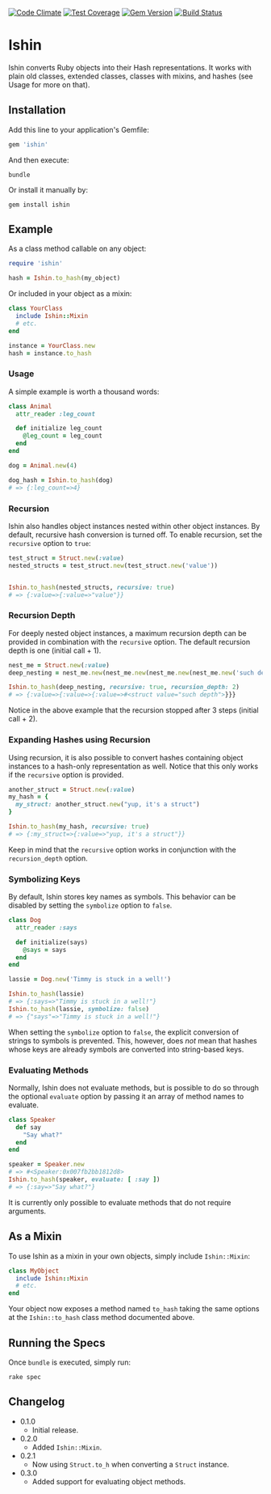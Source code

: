 [![Code Climate](https://codeclimate.com/github/EddyLuten/ishin/badges/gpa.svg)](https://codeclimate.com/github/EddyLuten/ishin)
[![Test Coverage](https://codeclimate.com/github/EddyLuten/ishin/badges/coverage.svg)](https://codeclimate.com/github/EddyLuten/ishin)
[![Gem Version](https://img.shields.io/gem/v/ishin.svg)](https://rubygems.org/gems/ishin)
[![Build Status](https://travis-ci.org/EddyLuten/ishin.svg?branch=master)](https://travis-ci.org/EddyLuten/ishin)

# Ishin

Ishin converts Ruby objects into their Hash representations. It works with plain old classes, extended classes, classes with mixins, and hashes (see Usage for more on that).

## Installation

Add this line to your application's Gemfile:

```ruby
gem 'ishin'
```

And then execute:

    bundle

Or install it manually by:

    gem install ishin

## Example

As a class method callable on any object:

```ruby
require 'ishin'

hash = Ishin.to_hash(my_object)
```

Or included in your object as a mixin:

```ruby
class YourClass
  include Ishin::Mixin
  # etc.
end

instance = YourClass.new
hash = instance.to_hash
```

### Usage

A simple example is worth a thousand words:

```ruby
class Animal
  attr_reader :leg_count

  def initialize leg_count
    @leg_count = leg_count
  end
end

dog = Animal.new(4)

dog_hash = Ishin.to_hash(dog)
# => {:leg_count=>4}
```

### Recursion

Ishin also handles object instances nested within other object instances. By default, recursive hash conversion is turned off. To enable recursion, set the `recursive` option to `true`:

```ruby
test_struct = Struct.new(:value)
nested_structs = test_struct.new(test_struct.new('value'))


Ishin.to_hash(nested_structs, recursive: true)
# => {:value=>{:value=>"value"}}
```

### Recursion Depth

For deeply nested object instances, a maximum recursion depth can be provided in combination with the `recursive` option. The default recursion depth is one (initial call + 1).

```ruby
nest_me = Struct.new(:value)
deep_nesting = nest_me.new(nest_me.new(nest_me.new(nest_me.new('such depth'))))

Ishin.to_hash(deep_nesting, recursive: true, recursion_depth: 2)
# => {:value=>{:value=>{:value=>#<struct value="such depth">}}}
```

Notice in the above example that the recursion stopped after 3 steps (initial call + 2).

### Expanding Hashes using Recursion

Using recursion, it is also possible to convert hashes containing object instances to a hash-only representation as well. Notice that this only works if the `recursive` option is provided.

```ruby
another_struct = Struct.new(:value)
my_hash = {
  my_struct: another_struct.new("yup, it's a struct")
}

Ishin.to_hash(my_hash, recursive: true)
# => {:my_struct=>{:value=>"yup, it's a struct"}}
```

Keep in mind that the `recursive` option works in conjunction with the `recursion_depth` option.

### Symbolizing Keys

By default, Ishin stores key names as symbols. This behavior can be disabled by setting the `symbolize` option to `false`.

```ruby
class Dog
  attr_reader :says

  def initialize(says)
    @says = says
  end
end

lassie = Dog.new('Timmy is stuck in a well!')

Ishin.to_hash(lassie)
# => {:says=>"Timmy is stuck in a well!"}
Ishin.to_hash(lassie, symbolize: false)
# => {"says"=>"Timmy is stuck in a well!"}
```
When setting the `symbolize` option to `false`, the explicit conversion of strings to symbols is prevented. This, however, does *not* mean that hashes whose keys are already symbols are converted into string-based keys.

### Evaluating Methods

Normally, Ishin does not evaluate methods, but is possible to do so through the optional `evaluate` option by passing it an array of method names to evaluate.

```ruby
class Speaker
  def say
    "Say what?"
  end
end

speaker = Speaker.new
# => #<Speaker:0x007fb2bb1812d8>
Ishin.to_hash(speaker, evaluate: [ :say ])
# => {:say=>"Say what?"}
```

It is currently only possible to evaluate methods that do not require arguments.

## As a Mixin

To use Ishin as a mixin in your own objects, simply include `Ishin::Mixin`:

```ruby
class MyObject
  include Ishin::Mixin
  # etc.
end
```

Your object now exposes a method named `to_hash` taking the same options at the `Ishin::to_hash` class method documented above.

## Running the Specs

Once `bundle` is executed, simply run:

    rake spec

## Changelog

* 0.1.0
  * Initial release.
* 0.2.0
  * Added `Ishin::Mixin`.
* 0.2.1
  * Now using `Struct.to_h` when converting a `Struct` instance.
* 0.3.0
  * Added support for evaluating object methods.
